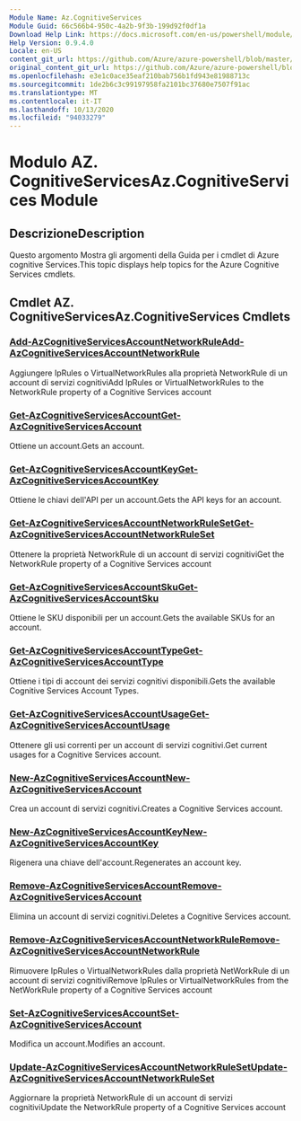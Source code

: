 ```yaml
---
Module Name: Az.CognitiveServices
Module Guid: 66c566b4-950c-4a2b-9f3b-199d92f0df1a
Download Help Link: https://docs.microsoft.com/en-us/powershell/module/az.cognitiveservices
Help Version: 0.9.4.0
Locale: en-US
content_git_url: https://github.com/Azure/azure-powershell/blob/master/src/CognitiveServices/CognitiveServices/help/Az.CognitiveServices.md
original_content_git_url: https://github.com/Azure/azure-powershell/blob/master/src/CognitiveServices/CognitiveServices/help/Az.CognitiveServices.md
ms.openlocfilehash: e3e1c0ace35eaf210bab756b1fd943e81988713c
ms.sourcegitcommit: 1de2b6c3c99197958fa2101bc37680e7507f91ac
ms.translationtype: MT
ms.contentlocale: it-IT
ms.lasthandoff: 10/13/2020
ms.locfileid: "94033279"
---
```

# <span data-ttu-id="fd216-101">Modulo AZ. CognitiveServices</span><span class="sxs-lookup"><span data-stu-id="fd216-101">Az.CognitiveServices Module</span></span>
## <span data-ttu-id="fd216-102">Descrizione</span><span class="sxs-lookup"><span data-stu-id="fd216-102">Description</span></span>
<span data-ttu-id="fd216-103">Questo argomento Mostra gli argomenti della Guida per i cmdlet di Azure cognitive Services.</span><span class="sxs-lookup"><span data-stu-id="fd216-103">This topic displays help topics for the Azure Cognitive Services cmdlets.</span></span>

## <span data-ttu-id="fd216-104">Cmdlet AZ. CognitiveServices</span><span class="sxs-lookup"><span data-stu-id="fd216-104">Az.CognitiveServices Cmdlets</span></span>
### [<span data-ttu-id="fd216-105">Add-AzCognitiveServicesAccountNetworkRule</span><span class="sxs-lookup"><span data-stu-id="fd216-105">Add-AzCognitiveServicesAccountNetworkRule</span></span>](Add-AzCognitiveServicesAccountNetworkRule.md)
<span data-ttu-id="fd216-106">Aggiungere IpRules o VirtualNetworkRules alla proprietà NetworkRule di un account di servizi cognitivi</span><span class="sxs-lookup"><span data-stu-id="fd216-106">Add IpRules or VirtualNetworkRules to the NetworkRule property of a Cognitive Services account</span></span>

### [<span data-ttu-id="fd216-107">Get-AzCognitiveServicesAccount</span><span class="sxs-lookup"><span data-stu-id="fd216-107">Get-AzCognitiveServicesAccount</span></span>](Get-AzCognitiveServicesAccount.md)
<span data-ttu-id="fd216-108">Ottiene un account.</span><span class="sxs-lookup"><span data-stu-id="fd216-108">Gets an account.</span></span>

### [<span data-ttu-id="fd216-109">Get-AzCognitiveServicesAccountKey</span><span class="sxs-lookup"><span data-stu-id="fd216-109">Get-AzCognitiveServicesAccountKey</span></span>](Get-AzCognitiveServicesAccountKey.md)
<span data-ttu-id="fd216-110">Ottiene le chiavi dell'API per un account.</span><span class="sxs-lookup"><span data-stu-id="fd216-110">Gets the API keys for an account.</span></span>

### [<span data-ttu-id="fd216-111">Get-AzCognitiveServicesAccountNetworkRuleSet</span><span class="sxs-lookup"><span data-stu-id="fd216-111">Get-AzCognitiveServicesAccountNetworkRuleSet</span></span>](Get-AzCognitiveServicesAccountNetworkRuleSet.md)
<span data-ttu-id="fd216-112">Ottenere la proprietà NetworkRule di un account di servizi cognitivi</span><span class="sxs-lookup"><span data-stu-id="fd216-112">Get the NetworkRule property of a Cognitive Services account</span></span>

### [<span data-ttu-id="fd216-113">Get-AzCognitiveServicesAccountSku</span><span class="sxs-lookup"><span data-stu-id="fd216-113">Get-AzCognitiveServicesAccountSku</span></span>](Get-AzCognitiveServicesAccountSku.md)
<span data-ttu-id="fd216-114">Ottiene le SKU disponibili per un account.</span><span class="sxs-lookup"><span data-stu-id="fd216-114">Gets the available SKUs for an account.</span></span>

### [<span data-ttu-id="fd216-115">Get-AzCognitiveServicesAccountType</span><span class="sxs-lookup"><span data-stu-id="fd216-115">Get-AzCognitiveServicesAccountType</span></span>](Get-AzCognitiveServicesAccountType.md)
<span data-ttu-id="fd216-116">Ottiene i tipi di account dei servizi cognitivi disponibili.</span><span class="sxs-lookup"><span data-stu-id="fd216-116">Gets the available Cognitive Services Account Types.</span></span>

### [<span data-ttu-id="fd216-117">Get-AzCognitiveServicesAccountUsage</span><span class="sxs-lookup"><span data-stu-id="fd216-117">Get-AzCognitiveServicesAccountUsage</span></span>](Get-AzCognitiveServicesAccountUsage.md)
<span data-ttu-id="fd216-118">Ottenere gli usi correnti per un account di servizi cognitivi.</span><span class="sxs-lookup"><span data-stu-id="fd216-118">Get current usages for a Cognitive Services account.</span></span>

### [<span data-ttu-id="fd216-119">New-AzCognitiveServicesAccount</span><span class="sxs-lookup"><span data-stu-id="fd216-119">New-AzCognitiveServicesAccount</span></span>](New-AzCognitiveServicesAccount.md)
<span data-ttu-id="fd216-120">Crea un account di servizi cognitivi.</span><span class="sxs-lookup"><span data-stu-id="fd216-120">Creates a Cognitive Services account.</span></span>

### [<span data-ttu-id="fd216-121">New-AzCognitiveServicesAccountKey</span><span class="sxs-lookup"><span data-stu-id="fd216-121">New-AzCognitiveServicesAccountKey</span></span>](New-AzCognitiveServicesAccountKey.md)
<span data-ttu-id="fd216-122">Rigenera una chiave dell'account.</span><span class="sxs-lookup"><span data-stu-id="fd216-122">Regenerates an account key.</span></span>

### [<span data-ttu-id="fd216-123">Remove-AzCognitiveServicesAccount</span><span class="sxs-lookup"><span data-stu-id="fd216-123">Remove-AzCognitiveServicesAccount</span></span>](Remove-AzCognitiveServicesAccount.md)
<span data-ttu-id="fd216-124">Elimina un account di servizi cognitivi.</span><span class="sxs-lookup"><span data-stu-id="fd216-124">Deletes a Cognitive Services account.</span></span>

### [<span data-ttu-id="fd216-125">Remove-AzCognitiveServicesAccountNetworkRule</span><span class="sxs-lookup"><span data-stu-id="fd216-125">Remove-AzCognitiveServicesAccountNetworkRule</span></span>](Remove-AzCognitiveServicesAccountNetworkRule.md)
<span data-ttu-id="fd216-126">Rimuovere IpRules o VirtualNetworkRules dalla proprietà NetWorkRule di un account di servizi cognitivi</span><span class="sxs-lookup"><span data-stu-id="fd216-126">Remove IpRules or VirtualNetworkRules from the NetWorkRule property of a Cognitive Services account</span></span>

### [<span data-ttu-id="fd216-127">Set-AzCognitiveServicesAccount</span><span class="sxs-lookup"><span data-stu-id="fd216-127">Set-AzCognitiveServicesAccount</span></span>](Set-AzCognitiveServicesAccount.md)
<span data-ttu-id="fd216-128">Modifica un account.</span><span class="sxs-lookup"><span data-stu-id="fd216-128">Modifies an account.</span></span>

### [<span data-ttu-id="fd216-129">Update-AzCognitiveServicesAccountNetworkRuleSet</span><span class="sxs-lookup"><span data-stu-id="fd216-129">Update-AzCognitiveServicesAccountNetworkRuleSet</span></span>](Update-AzCognitiveServicesAccountNetworkRuleSet.md)
<span data-ttu-id="fd216-130">Aggiornare la proprietà NetworkRule di un account di servizi cognitivi</span><span class="sxs-lookup"><span data-stu-id="fd216-130">Update the NetworkRule property of a Cognitive Services account</span></span>

